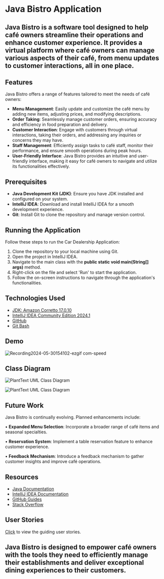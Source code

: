 # Java Bistro Application

## Java Bistro is a software tool designed to help café owners streamline their operations and enhance customer experience. It provides a virtual platform where café owners can manage various aspects of their café, from menu updates to customer interactions, all in one place.


## Features
Java Bistro offers a range of features tailored to meet the needs of café owners:

- **Menu Management**: Easily update and customize the café menu by adding new items, adjusting prices, and modifying descriptions.
- **Order Taking**: Seamlessly manage customer orders, ensuring accuracy and efficiency in food preparation and delivery.
- **Customer Interaction**: Engage with customers through virtual interactions, taking their orders, and addressing any inquiries or concerns they may have.
- **Staff Management**: Efficiently assign tasks to café staff, monitor their performance, and ensure smooth operations during peak hours.
- **User-Friendly Interface**: Java Bistro provides an intuitive and user-friendly interface, making it easy for café owners to navigate and utilize its functionalities effectively.


## Prerequisites

* **Java Development Kit (JDK)**: Ensure you have JDK installed and configured on your system.
* **IntelliJ IDEA**: Download and install IntelliJ IDEA for a smooth development experience.
* **Git**: Install Git to clone the repository and manage version control.

## Running the Application

Follow these steps to run the Car Dealership Application:

1. Clone the repository to your local machine using Git.
2. Open the project in IntelliJ IDEA.
3. Navigate to the main class with the **public static void main(String[] args)** method.
4. Right-click on the file and select 'Run' to start the application.
5. Follow the on-screen instructions to navigate through the application's functionalities.

## Technologies Used

- [JDK: Amazon Corretto 17.0.10](https://github.com/corretto/corretto-17/releases)
- [IntelliJ IDEA Community Edition 2024.1](https://www.bing.com/ck/a?!&&p=e0b1a0a46e9c6b8aJmltdHM9MTcxNDUyMTYwMCZpZ3VpZD0wZWEzYzk2MC01NjI2LTZmNjEtM2U0Ni1kZDI2NTc3NDZlODgmaW5zaWQ9NTIyMw&ptn=3&ver=2&hsh=3&fclid=0ea3c960-5626-6f61-3e46-dd2657746e88&psq=intellij+idea&u=a1aHR0cHM6Ly93d3cuamV0YnJhaW5zLmNvbS9pZGVhLw&ntb=1)
- [GitHub](https://github.com/izabekovaisha/FinancialTracker)
- [Git Bash](https://gitforwindows.org)

## Demo

![Recording2024-05-30154102-ezgif com-speed](https://github.com/izabekovaisha/JavaBistro/assets/166551874/83a7f938-2c86-4663-abb8-e9a8e3f3efa2)


## Class Diagram

![PlantText UML Class Diagram](https://www.planttext.com/api/plantuml/png/hLJHRjim37pFL-ZHHRryGH4CQr6WGBSEJNw0aRX4g6mPefoX7VhlasHRbcqbQ87c9GBlgEFHfBwJ1MFRIgqQu2zmGCPrjMvKQq2HF1pjkiAwNSEUh05kkG8Y9FPlnHWRWYn4sKz7VB1OTQ3_VMDRQsHzO3LKE0Q5RlSAMMCaZz7hc5uaEUM4UpMIUyu1xIz7AnAaJt38Rv-JGh7UdiD1yLQ1nOJvldg_t8b91phZjqVPKCQrVMqIVu5L9D07pEqSBMCkL_WarUhkC7YAfTwvw4kcr3yAJjeimYJV4WSXkPXab2apQ-4-y38rEcphahxKtXPgyLVoO-fGrdRY8vhR6mGnHXybsPkTRXg7RPn4ED28xxLM2BL3W2oAfAXUj1YKoeb2UURcSdvZujFVbEdFsBaV_kOKcchuqUbbKj8WA6dNILvg_gqc-u7UdryNRGIQwQAqP7M59ZU0qb3OvGNYCYV0TRoccEUMyvpyH0xqV6iVuH9wtoereideFNctgR5eblU7sQWDOxDXr9-GPfImS1ic_DyS2y_9Xd7_DnOQgYWMqkLvoJ8ZLIubhfRjz-s8ds8-YgEKd-Eejk3rkeuKJaj2NuJN2WzeWf-q50o4Y0iOrt-mbo5tZrZt3WQt6Kwdr3thtlqdjYHS8IGr2bx3nxX32r8jwoOuuJDobCqotoLpx3xbi6N_0G00)

![PlantText UML Class Diagram](https://www.planttext.com/api/plantuml/png/fLJRQiCm37tlL-YnfLs_O9H1rx71BgNPdiOOcgCbfeuTBAUxqN-VSslI9eMEvI51Ef9yV2GbHR76Y42OP9ggpA9Y6SLkocGtKX33pm00X49cM94WcRhIbJzd43WhTGIhnNnnitmCNgyURYyNgneVmyR842BIPD5HbJzyi25PCFbxb8Tk1zj1UeI7CsdgJ-2fr8xiE-uexMnuB4CQMkEQLaJk7XCQZXeaDDcReXoP6tP3NmKOTVWXHHp8RpgTJo79lZvBIudCaWwVdKpQascSRyOeGWsIxmXTdtyU4t5F1dqwY_r91RIVDpuWDcon6PsYsJxHVgGyiXzRr7JRS34PJAu1ExSxNgnxsbwv2kxHvC-Jq1h-A5DeJslk-23ypvB_TqmpsHxC9x_DDxjzQLCNgFrk0fVV1YXNL6JMadQ5SI1rWb9Njtf-0RGH7pOZb9mg_Bes2GN24kbkknnQTqyVHVqEMkKNu94268P1fKeRkvNipYlbPtue50bNcLntGlZ_KMJirwICBhqpm0rAXLxwEdxI6hrgZNfONFhiTH-zUInJxW0Y9h4sMNSVV1i4gPOUUOylI8TPedu1)

## Future Work

Java Bistro is continually evolving. Planned enhancements include:

• **Expanded Menu Selection**: Incorporate a broader range of café items and seasonal specialties.

• **Reservation System**: Implement a table reservation feature to enhance customer experience.

• **Feedback Mechanism**: Introduce a feedback mechanism to gather customer insights and improve café operations.

## Resources

- [Java Documentation](https://docs.oracle.com/javase/8/docs/api/)
- [IntelliJ IDEA Documentation](https://www.jetbrains.com/help/idea/)
- [GitHub Guides](https://guides.github.com/)
- [Stack Overflow](https://www.bing.com/ck/a?!&&p=e48468e05c424ae9JmltdHM9MTcxNDUyMTYwMCZpZ3VpZD0wZWEzYzk2MC01NjI2LTZmNjEtM2U0Ni1kZDI2NTc3NDZlODgmaW5zaWQ9NTIxOA&ptn=3&ver=2&hsh=3&fclid=0ea3c960-5626-6f61-3e46-dd2657746e88&psq=stack+overflow&u=a1aHR0cHM6Ly9zdGFja292ZXJmbG93LmNvbS8&ntb=1)

## User Stories

[Click](https://github.com/users/izabekovaisha/projects/7/views/1) to view the guiding user stories.

## Java Bistro is designed to empower café owners with the tools they need to efficiently manage their establishments and deliver exceptional dining experiences to their customers.
